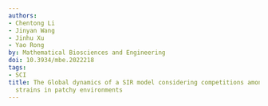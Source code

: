```yaml
---
authors:
- Chentong Li
- Jinyan Wang
- Jinhu Xu
- Yao Rong
by: Mathematical Biosciences and Engineering
doi: 10.3934/mbe.2022218
tags:
- SCI
title: The Global dynamics of a SIR model considering competitions among multiple
  strains in patchy environments
---
```

